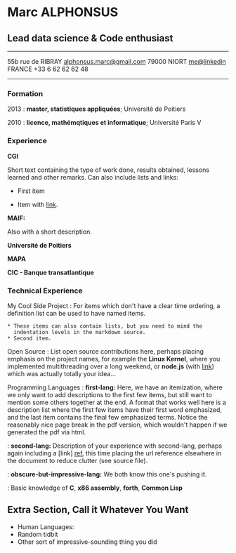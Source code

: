 Marc ALPHONSUS
============
## Lead data science & Code enthusiast

-------------------        --------------------------------------------------------
55b rue de RIBRAY                                          alphonsus.marc@gmail.com
79000 NIORT                   [me\@linkedin](http://linkedin.com/in/marc-alphonsus)
FRANCE                                                            +33 6 62 62 62 48
-------------------        --------------------------------------------------------

### Formation

2013
:   **master, statistiques appliquées**; Université de Poitiers

2010
:   **licence, mathémqtiques et informatique**; Université Paris V  
  



### Experience

**CGI**


Short text containing the type of work done, results obtained,
lessons learned and other remarks. Can also include lists and
links:

* First item

* Item with [link](http://www.example.com). 

**MAIF:**

Also with a short description.


**Université de Poitiers**

**MAPA**

**CIC - Banque transatlantique**



### Technical Experience


My Cool Side Project
:   For items which don't have a clear time ordering, a definition
    list can be used to have named items.

    * These items can also contain lists, but you need to mind the
      indentation levels in the markdown source.
    * Second item.

Open Source
:   List open source contributions here, perhaps placing emphasis on
    the project names, for example the **Linux Kernel**, where you
    implemented multithreading over a long weekend, or **node.js**
    (with [link](http://nodejs.org)) which was actually totally
    your idea...

Programming Languages
:   **first-lang:** Here, we have an itemization, where we only want
    to add descriptions to the first few items, but still want to
    mention some others together at the end. A format that works well
    here is a description list where the first few items have their
    first word emphasized, and the last item contains the final few
    emphasized terms. Notice the reasonably nice page break in the pdf
    version, which wouldn't happen if we generated the pdf via html.

:   **second-lang:** Description of your experience with second-lang,
    perhaps again including a [link] [ref], this time placing the url
    reference elsewhere in the document to reduce clutter (see source
    file). 

:   **obscure-but-impressive-lang:** We both know this one's pushing
    it.

:   Basic knowledge of **C**, **x86 assembly**, **forth**, **Common Lisp**

[ref]: https://github.com/githubuser/superlongprojectname

Extra Section, Call it Whatever You Want
----------------------------------------

* Human Languages:
* Random tidbit
* Other sort of impressive-sounding thing you did